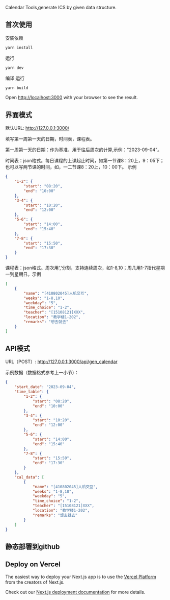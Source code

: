 Calendar Tools,generate ICS by given data structure.

## 首次使用

安装依赖
```bash
yarn install
```

运行
```bash
yarn dev
```

编译
运行
```bash
yarn build
```

Open [http://localhost:3000](http://localhost:3000) with your browser to see the result.

## 界面模式

默认URL: http://127.0.0.1:3000/

填写第一周第一天的日期，时间表，课程表。

第一周第一天的日期：作为基准，用于往后周次的计算,示例："2023-09-04"。

时间表：json格式。每日课程的上课起止时间，如第一节课8：20上，9：05下；也可以写两节课的时间，如，一二节课8：20上，10：00下。 示例
```json
{
    "1-2": {
        "start": "08:20",
        "end": "10:00"
    },
    "3-4": {
        "start": "10:20",
        "end": "12:00"
    },
    "5-6": {
        "start": "14:00",
        "end": "15:40"
    },
    "7-8": {
        "start": "15:50",
        "end": "17:30"
    }
}
```

课程表：json格式。周次用','分割，支持连续周次，如1-8,10；周几用1-7指代星期一到星期日。示例
```json
[
    {
        "name": "[410802045]人机交互",
        "weeks": "1-8,10",
        "weekday": "5",
        "time_choice": "1-2",
        "teacher": "[15108121]XXX",
        "location": "教学楼1-202",
        "remarks": "想去就去"
    }
]
```

## API模式

URL（POST）: http://127.0.0.1:3000/api/gen_calendar

示例数据（数据格式参考上一小节）：
```json
{
    "start_date": "2023-09-04",
    "time_table": {
        "1-2": {
            "start": "08:20",
            "end": "10:00"
        },
        "3-4": {
            "start": "10:20",
            "end": "12:00"
        },
        "5-6": {
            "start": "14:00",
            "end": "15:40"
        },
        "7-8": {
            "start": "15:50",
            "end": "17:30"
        }
    },
    "cal_data": [
        {
            "name": "[410802045]人机交互",
            "weeks": "1-8,10",
            "weekday": "5",
            "time_choice": "1-2",
            "teacher": "[15108121]XXX",
            "location": "教学楼1-202",
            "remarks": "想去就去"
        }
    ]
}
```

## 静态部署到github

## Deploy on Vercel

The easiest way to deploy your Next.js app is to use
the [Vercel Platform](https://vercel.com/new?utm_medium=default-template&filter=next.js&utm_source=create-next-app&utm_campaign=create-next-app-readme)
from the creators of Next.js.

Check out our [Next.js deployment documentation](https://nextjs.org/docs/deployment) for more details.
